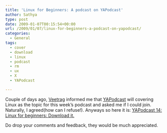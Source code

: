 ```yaml
---
title: 'Linux for Beginners: A podcast on YAPodcast'
author: Sathya
type: post
date: 2009-01-07T00:15:54+00:00
url: /2009/01/07/linux-for-beginners-a-podcast-on-yapodcast/
categories:
  - General
tags:
  - cover
  - download
  - linux
  - podcast
  - rm
  - ux
  - X
  - YAPodcast

---
```

Couple of days ago, <a href="http://veetrag.net/" target="_blank">Veetrag</a> informed me that <a href="http://www.new.facebook.com/pages/YAP-Yet-Another-Podcast/69752291424" target="_blank">YAPodcast</a> will covering Linux as the topic for this week&#8217;s podcast and asked me if I could join. Naturally, I agreed(how can I refuse!). Anyways so here it is: <a href="http://veetrag.net/2009/01/05/yap-14-linux-for-beginners/" target="_blank">YAPodcast 14: Linux for beginners: Download it.</a>

Do drop your comments and feedback, they would be much appreciated.